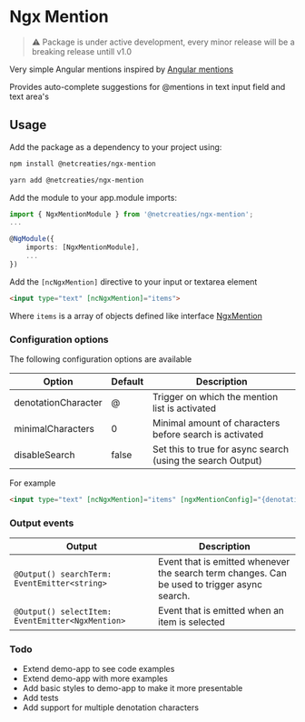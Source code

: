 # Ngx Mention

> :warning: Package is under active development, every minor release will be a breaking release untill v1.0

Very simple Angular mentions inspired by [Angular mentions](https://github.com/dmacfarlane/angular-mentions)

Provides auto-complete suggestions for @mentions in text input field and text area's

## Usage

Add the package as a dependency to your project using:

```bash
npm install @netcreaties/ngx-mention
```

```bash
yarn add @netcreaties/ngx-mention
```

Add the module to your app.module imports:
```typescript
import { NgxMentionModule } from '@netcreaties/ngx-mention';
...

@NgModule({
    imports: [NgxMentionModule],
    ...
})
```

Add the `[ncNgxMention]` directive to your input or textarea element

```html
<input type="text" [ncNgxMention]="items">
```

Where `items` is a array of objects defined like interface [NgxMention](projects/src/lib/ngx-mention/src/lib/ngx-mention.config.ts)

### Configuration options

The following configuration options are available

Option                      | Default   | Description
---                         | ---       | ---
denotationCharacter         | @         | Trigger on which the mention list is activated
minimalCharacters           | 0         | Minimal amount of characters before search is activated
disableSearch               | false     | Set this to true for async search (using the search Output)

For example
```html
<input type="text" [ncNgxMention]="items" [ngxMentionConfig]="{denotationCharacter: '$', minimalCharacters: 3}">
```

### Output events
Output                                              | Description
---                                                 | ---
`@Output() searchTerm: EventEmitter<string>`        | Event that is emitted whenever the search term changes. Can be used to trigger async search.
`@Output() selectItem: EventEmitter<NgxMention>`    | Event that is emitted when an item is selected

### Todo
* Extend demo-app to see code examples
* Extend demo-app with more examples
* Add basic styles to demo-app to make it more presentable
* Add tests
* Add support for multiple denotation characters
